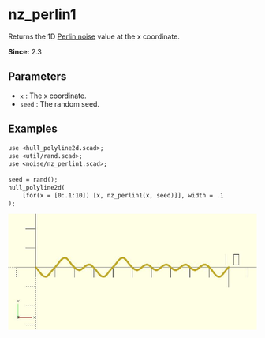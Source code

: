 # nz_perlin1

Returns the 1D [Perlin noise](https://en.wikipedia.org/wiki/Perlin_noise) value at the x coordinate.

**Since:** 2.3

## Parameters

- `x` : The x coordinate.
- `seed` : The random seed.

## Examples

    use <hull_polyline2d.scad>;
    use <util/rand.scad>;
    use <noise/nz_perlin1.scad>;

    seed = rand();
    hull_polyline2d(
        [for(x = [0:.1:10]) [x, nz_perlin1(x, seed)]], width = .1
    );

![nz_perlin1](images/lib2x-nz_perlin1-1.JPG)